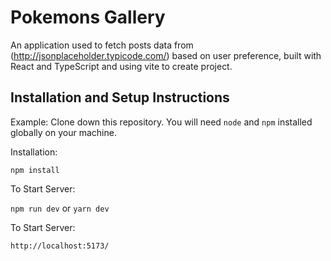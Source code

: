 # Pokemons Gallery

An application used to fetch posts data from (http://jsonplaceholder.typicode.com/) based on user preference, built with React and TypeScript and using vite to create project.

## Installation and Setup Instructions

Example:
Clone down this repository. You will need `node` and `npm` installed globally on your machine.

Installation:

`npm install`

To Start Server:

`npm run dev` or `yarn dev`

To Start Server:

`http://localhost:5173/`
